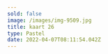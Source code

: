 ```yaml
---
sold: false
image: /images/img-9509.jpg
title: kaart 26
type: Pastel
date: 2022-04-07T08:11:54.042Z
---
```

